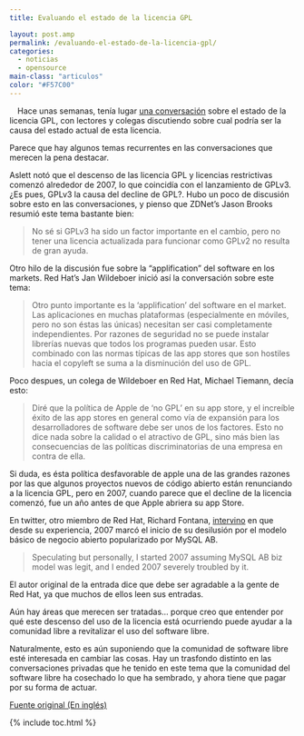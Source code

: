 ```yaml
---
title: Evaluando el estado de la licencia GPL

layout: post.amp
permalink: /evaluando-el-estado-de-la-licencia-gpl/
categories:
  - noticias
  - opensource
main-class: "articulos"
color: "#F57C00"
---
```

<div class="separator" style="clear: both; text-align: center;">
<a href="http://upload.wikimedia.org/wikipedia/commons/thumb/8/8b/License_icon-gpl-2.svg/256px-License_icon-gpl-2.svg.png"  style="clear:left; float:left;margin-right:1em; margin-bottom:1em"><amp-img on="tap:lightbox1" role="button" tabindex="0" layout="responsive"  height="128" width="128" src="http://upload.wikimedia.org/wikipedia/commons/thumb/8/8b/License_icon-gpl-2.svg/256px-License_icon-gpl-2.svg.png" style="border:none;" /></a>
</div>

Hace unas semanas, tenía lugar <a target="_blank" href="https://plus.google.com/u/0/110027483887022913393/posts/Arx9N665DZf">una conversación</a> sobre el estado de la licencia GPL, con lectores y colegas discutiendo sobre cual podría ser la causa del estado actual de esta licencia.

Parece que hay algunos temas recurrentes en las conversaciones que merecen la pena destacar.

Aslett notó que el descenso de las licencia GPL y licencias restrictivas comenzó alrededor de 2007, lo que coincidía con el lanzamiento de GPLv3. ¿Es pues, GPLv3 la causa del decline de GPL?. Hubo un poco de discusión sobre esto en las conversaciones, y pienso que ZDNet&#8217;s Jason Brooks resumió este tema bastante bien:

> No sé si GPLv3 ha sido un factor importante en el cambio, pero no tener una licencia actualizada para funcionar como GPLv2 no resulta de gran ayuda.


<!--ad-->

Otro hilo de la discusión fue sobre la &#8220;applification&#8221; del software en los markets. Red Hat&#8217;s Jan Wildeboer inició así la conversación sobre este tema:

> Otro punto importante es la &#8216;applification&#8217; del software en el market. Las aplicaciones en muchas plataformas (especialmente en móviles, pero no son éstas las únicas) necesitan ser casi completamente independientes. Por razones de seguridad no se puede instalar librerías nuevas que todos los programas pueden usar. Esto combinado con las normas típicas de las app stores que son hostiles hacia el copyleft se suma a la disminución del uso de GPL.

Poco despues, un colega de Wildeboer en Red Hat, Michael Tiemann, decía esto:

> Diré que la política de Apple de &#8216;no GPL&#8217; en su app store, y el increíble éxito de las app stores en general como vía de expansión para los desarrolladores de software debe ser unos de los factores. Esto no dice nada sobre la calidad o el atractivo de GPL, sino más bien las consecuencias de las políticas discriminatorias de una empresa en contra de ella.

Si duda, es ésta política desfavorable de apple una de las grandes razones por las que algunos proyectos nuevos de código abierto están renunciando a la licencia GPL, pero en 2007, cuando parece que el decline de la licencia comenzó, fue un año antes de que Apple abriera su app Store.

En twitter, otro miembro de Red Hat, Richard Fontana, <a target="_blank" href="https://twitter.com/#!/richardfontana/status/147770045999751169">intervino</a> en que desde su experiencia, 2007 marcó el inicio de su desilusión por el modelo básico de negocio abierto popularizado por MySQL AB.

> Speculating but personally, I started 2007 assuming MySQL AB biz model was legit, and I ended 2007 severely troubled by it.

<p class="alert">
  El autor original de la entrada dice que debe ser agradable a la gente de Red Hat, ya que muchos de ellos leen sus entradas.
</p>

Aún hay áreas que merecen ser tratadas&#8230; porque creo que entender por qué este descenso del uso de la licencia está ocurriendo puede ayudar a la comunidad libre a revitalizar el uso del software libre.

Naturalmente, esto es aún suponiendo que la comunidad de software libre esté interesada en cambiar las cosas. Hay un trasfondo distinto en las conversaciones privadas que he tenido en este tema que la comunidad del software libre ha cosechado lo que ha sembrado, y ahora tiene que pagar por su forma de actuar.

<a target="_blank" href="http://www.itworld.com/it-managementstrategy/234223/evaluating-state-gpl">Fuente original (En inglés)</a>



{% include toc.html %}

